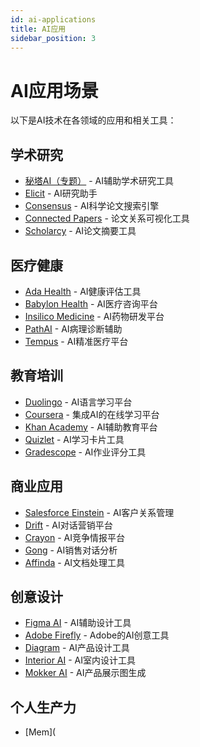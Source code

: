 ```yaml
---
id: ai-applications
title: AI应用
sidebar_position: 3
---
```


# AI应用场景

以下是AI技术在各领域的应用和相关工具：

## 学术研究

- [秘塔AI（专题）](https://metaso.cn/subject) - AI辅助学术研究工具
- [Elicit](https://elicit.org/) - AI研究助手
- [Consensus](https://consensus.app/) - AI科学论文搜索引擎
- [Connected Papers](https://www.connectedpapers.com/) - 论文关系可视化工具
- [Scholarcy](https://www.scholarcy.com/) - AI论文摘要工具

## 医疗健康

- [Ada Health](https://ada.com/) - AI健康评估工具
- [Babylon Health](https://www.babylonhealth.com/) - AI医疗咨询平台
- [Insilico Medicine](https://insilico.com/) - AI药物研发平台
- [PathAI](https://www.pathai.com/) - AI病理诊断辅助
- [Tempus](https://www.tempus.com/) - AI精准医疗平台

## 教育培训

- [Duolingo](https://www.duolingo.com/) - AI语言学习平台
- [Coursera](https://www.coursera.org/) - 集成AI的在线学习平台
- [Khan Academy](https://www.khanacademy.org/) - AI辅助教育平台
- [Quizlet](https://quizlet.com/) - AI学习卡片工具
- [Gradescope](https://www.gradescope.com/) - AI作业评分工具

## 商业应用

- [Salesforce Einstein](https://www.salesforce.com/products/einstein/overview/) - AI客户关系管理
- [Drift](https://www.drift.com/) - AI对话营销平台
- [Crayon](https://www.crayon.co/) - AI竞争情报平台
- [Gong](https://www.gong.io/) - AI销售对话分析
- [Affinda](https://www.affinda.com/) - AI文档处理工具

## 创意设计

- [Figma AI](https://www.figma.com/ai) - AI辅助设计工具
- [Adobe Firefly](https://www.adobe.com/products/firefly.html) - Adobe的AI创意工具
- [Diagram](https://diagram.com/) - AI产品设计工具
- [Interior AI](https://interiorai.com/) - AI室内设计工具
- [Mokker AI](https://mokker.ai/) - AI产品展示图生成

## 个人生产力

- [Mem](